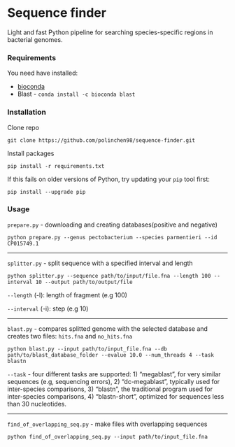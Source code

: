 # Sequence finder

Light and fast Python pipeline for searching species-specific regions in bacterial genomes.


### Requirements

You need have installed:
- [bioconda](https://bioconda.github.io/user/install.html)
- Blast - `conda install -c bioconda blast`

### Installation

Clone repo

`git clone https://github.com/polinchen98/sequence-finder.git`

Install packages

`pip install -r requirements.txt`

If this fails on older versions of Python, try updating your `pip` tool first:

`pip install --upgrade pip`

### Usage

`prepare.py` - downloading and creating databases(positive and negative)

`python prepare.py --genus pectobacterium --species parmentieri --id CP015749.1`

---

`splitter.py` - split sequence with a specified interval and length

`python splitter.py --sequence path/to/input/file.fna --length 100 --interval 10 --output path/to/output/file`

`--length` (-l): length of fragment (e.g 100)

`--interval` (-i): step (e.g 10)

---

`blast.py` - compares splitted genome with the selected database and creates two files: `hits.fna` and `no_hits.fna`

`python blast.py --input path/to/input_file.fna --db path/to/blast_database_folder --evalue 10.0 --num_threads 4 --task blastn`

`--task` - four different tasks are supported: 1) “megablast”, for very similar sequences (e.g, sequencing errors), 2) “dc-megablast”, typically used for inter-species comparisons, 3)
                        “blastn”, the traditional program used for inter-species comparisons, 4) “blastn-short”, optimized for sequences less than 30 nucleotides.

---

`find_of_overlapping_seq.py` - make files with overlapping sequences

`python find_of_overlapping_seq.py --input path/to/input_file.fna`
